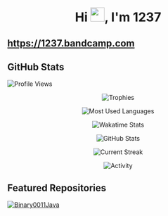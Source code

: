 <h1 align="center">Hi <img width="32px" src="https://raw.githubusercontent.com/MartinHeinz/MartinHeinz/master/wave.gif"/>, I'm 1237</h1>

## https://1237.bandcamp.com

## GitHub Stats

![Profile Views](https://komarev.com/ghpvc/?username=12three7&label=Profile%20views&color=0e75b6&style=flat)

<p align="center"> <img alt="Trophies" src="https://github-profile-trophy.vercel.app/?username=12three7&column=3&theme=nord&margin-w=5&margin-h=5&no-frame=true" /> </p>

<p align="center"> <img alt="Most Used Languages" src="https://github-readme-stats.vercel.app/api/top-langs?username=12three7&show_icons=true&locale=en&layout=compact&theme=github_dark" /> </p>

<p align="center"> <img alt="Wakatime Stats" src="https://github-readme-stats.vercel.app/api/wakatime?username=12three7&theme=github_dark&layout=compact" /> </p>

<p align="center"> <img alt="GitHub Stats" src="https://github-readme-stats.vercel.app/api?username=12three7&show_icons=true&locale=en&theme=github_dark" /> </p>
<p align="center"> <img alt="Current Streak" src="https://github-readme-streak-stats.herokuapp.com/?user=12three7&theme=dark" /> </p>

<p align="center"> <img alt="Activity" src="https://activity-graph.herokuapp.com/graph?username=12three7&theme=github" /> </p>


## Featured Repositories

[![Binary0011Java](https://github-readme-stats.vercel.app/api/pin/?username=12three7&repo=Binary0011Java&show_icons=true&theme=github_dark)](https://github.com/12three7/Binary0011Java)
